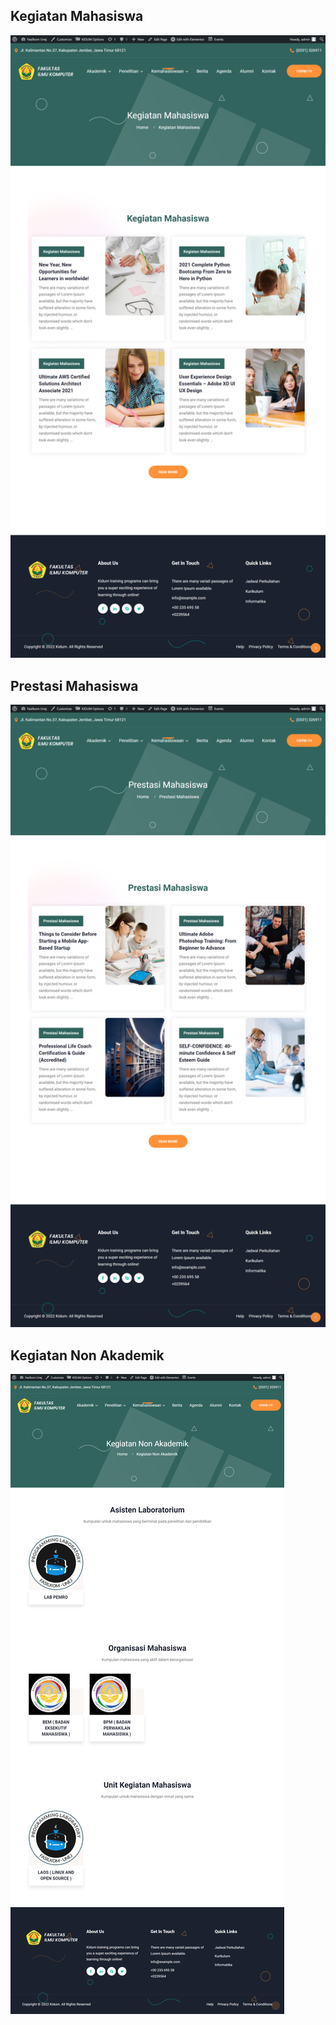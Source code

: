 ## Kegiatan Mahasiswa

![Kegiatan Mahasiswa](../_images/kemahasiswaan/kegiatan-mahasiswa.png "Kegiatan Mahasiswa")

## Prestasi Mahasiswa

![Prestasi Mahasiswa](../_images/kemahasiswaan/prestasi-mahasiswa.png "Prestasi Mahasiswa")

## Kegiatan Non Akademik

![Kegiatan Non Akademik](../_images/kemahasiswaan/kegiatan-non-akademik.png "Kegiatan Non Akademik")
